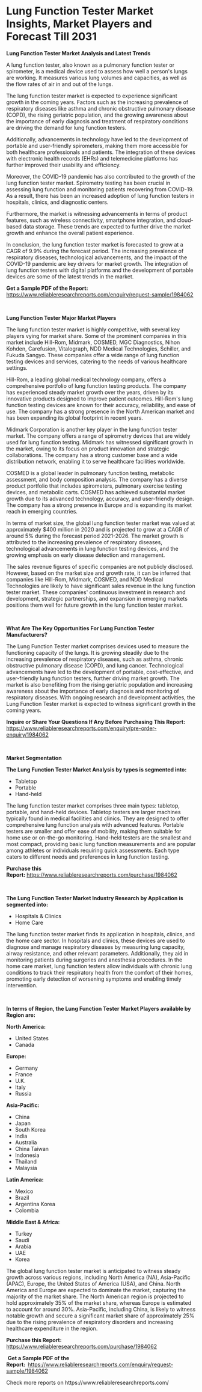 <p><h1>Lung Function Tester Market Insights, Market Players and Forecast Till 2031</h1></p><p><strong>Lung Function Tester Market Analysis and Latest Trends</strong></p>
<p><p>A lung function tester, also known as a pulmonary function tester or spirometer, is a medical device used to assess how well a person's lungs are working. It measures various lung volumes and capacities, as well as the flow rates of air in and out of the lungs.</p><p>The lung function tester market is expected to experience significant growth in the coming years. Factors such as the increasing prevalence of respiratory diseases like asthma and chronic obstructive pulmonary disease (COPD), the rising geriatric population, and the growing awareness about the importance of early diagnosis and treatment of respiratory conditions are driving the demand for lung function testers.</p><p>Additionally, advancements in technology have led to the development of portable and user-friendly spirometers, making them more accessible for both healthcare professionals and patients. The integration of these devices with electronic health records (EHRs) and telemedicine platforms has further improved their usability and efficiency.</p><p>Moreover, the COVID-19 pandemic has also contributed to the growth of the lung function tester market. Spirometry testing has been crucial in assessing lung function and monitoring patients recovering from COVID-19. As a result, there has been an increased adoption of lung function testers in hospitals, clinics, and diagnostic centers.</p><p>Furthermore, the market is witnessing advancements in terms of product features, such as wireless connectivity, smartphone integration, and cloud-based data storage. These trends are expected to further drive the market growth and enhance the overall patient experience.</p><p>In conclusion, the lung function tester market is forecasted to grow at a CAGR of 9.9% during the forecast period. The increasing prevalence of respiratory diseases, technological advancements, and the impact of the COVID-19 pandemic are key drivers for market growth. The integration of lung function testers with digital platforms and the development of portable devices are some of the latest trends in the market.</p></p>
<p><strong>Get a Sample PDF of the Report:&nbsp;</strong> <a href="https://www.reliableresearchreports.com/enquiry/request-sample/1984062">https://www.reliableresearchreports.com/enquiry/request-sample/1984062</a></p>
<p>&nbsp;</p>
<p><strong>Lung Function Tester Major Market Players</strong></p>
<p><p>The lung function tester market is highly competitive, with several key players vying for market share. Some of the prominent companies in this market include Hill-Rom, Midmark, COSMED, MGC Diagnostics, Nihon Kohden, Carefusion, Vitalograph, NDD Medical Technologies, Schiller, and Fukuda Sangyo. These companies offer a wide range of lung function testing devices and services, catering to the needs of various healthcare settings.</p><p>Hill-Rom, a leading global medical technology company, offers a comprehensive portfolio of lung function testing products. The company has experienced steady market growth over the years, driven by its innovative products designed to improve patient outcomes. Hill-Rom's lung function testing devices are known for their accuracy, reliability, and ease of use. The company has a strong presence in the North American market and has been expanding its global footprint in recent years.</p><p>Midmark Corporation is another key player in the lung function tester market. The company offers a range of spirometry devices that are widely used for lung function testing. Midmark has witnessed significant growth in the market, owing to its focus on product innovation and strategic collaborations. The company has a strong customer base and a wide distribution network, enabling it to serve healthcare facilities worldwide.</p><p>COSMED is a global leader in pulmonary function testing, metabolic assessment, and body composition analysis. The company has a diverse product portfolio that includes spirometers, pulmonary exercise testing devices, and metabolic carts. COSMED has achieved substantial market growth due to its advanced technology, accuracy, and user-friendly design. The company has a strong presence in Europe and is expanding its market reach in emerging countries.</p><p>In terms of market size, the global lung function tester market was valued at approximately $400 million in 2020 and is projected to grow at a CAGR of around 5% during the forecast period 2021-2026. The market growth is attributed to the increasing prevalence of respiratory diseases, technological advancements in lung function testing devices, and the growing emphasis on early disease detection and management.</p><p>The sales revenue figures of specific companies are not publicly disclosed. However, based on the market size and growth rate, it can be inferred that companies like Hill-Rom, Midmark, COSMED, and NDD Medical Technologies are likely to have significant sales revenue in the lung function tester market. These companies' continuous investment in research and development, strategic partnerships, and expansion in emerging markets positions them well for future growth in the lung function tester market.</p></p>
<p>&nbsp;</p>
<p><strong>What Are The Key Opportunities For Lung Function Tester Manufacturers?</strong></p>
<p><p>The Lung Function Tester market comprises devices used to measure the functioning capacity of the lungs. It is growing steadily due to the increasing prevalence of respiratory diseases, such as asthma, chronic obstructive pulmonary disease (COPD), and lung cancer. Technological advancements have led to the development of portable, cost-effective, and user-friendly lung function testers, further driving market growth. The market is also benefiting from the rising geriatric population and increasing awareness about the importance of early diagnosis and monitoring of respiratory diseases. With ongoing research and development activities, the Lung Function Tester market is expected to witness significant growth in the coming years.</p></p>
<p><strong>Inquire or Share Your Questions If Any Before Purchasing This Report:</strong> <a href="https://www.reliableresearchreports.com/enquiry/pre-order-enquiry/1984062">https://www.reliableresearchreports.com/enquiry/pre-order-enquiry/1984062</a></p>
<p>&nbsp;</p>
<p><strong>Market Segmentation</strong></p>
<p><strong>The Lung Function Tester Market Analysis by types is segmented into:</strong></p>
<p><ul><li>Tabletop</li><li>Portable</li><li>Hand-held</li></ul></p>
<p><p>The lung function tester market comprises three main types: tabletop, portable, and hand-held devices. Tabletop testers are larger machines typically found in medical facilities and clinics. They are designed to offer comprehensive lung function analysis with advanced features. Portable testers are smaller and offer ease of mobility, making them suitable for home use or on-the-go monitoring. Hand-held testers are the smallest and most compact, providing basic lung function measurements and are popular among athletes or individuals requiring quick assessments. Each type caters to different needs and preferences in lung function testing.</p></p>
<p><strong>Purchase this Report:&nbsp;</strong><a href="https://www.reliableresearchreports.com/purchase/1984062">https://www.reliableresearchreports.com/purchase/1984062</a></p>
<p>&nbsp;</p>
<p><strong>The Lung Function Tester Market Industry Research by Application is segmented into:</strong></p>
<p><ul><li>Hospitals & Clinics</li><li>Home Care</li></ul></p>
<p><p>The lung function tester market finds its application in hospitals, clinics, and the home care sector. In hospitals and clinics, these devices are used to diagnose and manage respiratory diseases by measuring lung capacity, airway resistance, and other relevant parameters. Additionally, they aid in monitoring patients during surgeries and anesthesia procedures. In the home care market, lung function testers allow individuals with chronic lung conditions to track their respiratory health from the comfort of their homes, promoting early detection of worsening symptoms and enabling timely intervention.</p></p>
<p>&nbsp;</p>
<p><strong>In terms of Region, the Lung Function Tester Market Players available by Region are:</strong></p>
<p>
    <p> <strong> North America: </strong>
        <ul>
            <li>United States</li>
            <li>Canada</li>
        </ul>
        </p> 
    <p> <strong> Europe: </strong>
        <ul>
            <li>Germany</li>
            <li>France</li>
            <li>U.K.</li>
            <li>Italy</li>
            <li>Russia</li>
        </ul>
        </p> 
    <p> <strong> Asia-Pacific: </strong>
        <ul>
            <li>China</li>
            <li>Japan</li>
            <li>South Korea</li>
            <li>India</li>
            <li>Australia</li>
            <li>China Taiwan</li>
            <li>Indonesia</li>
            <li>Thailand</li>
            <li>Malaysia</li>
        </ul>
        </p> 
    <p> <strong> Latin America: </strong>
        <ul>
            <li>Mexico</li>
            <li>Brazil</li>
            <li>Argentina Korea</li>
            <li>Colombia</li>
        </ul>
        </p> 
    <p> <strong> Middle East & Africa: </strong>
        <ul>
            <li>Turkey</li>
            <li>Saudi</li>
            <li>Arabia</li>
            <li>UAE</li>
            <li>Korea</li>
        </ul>
    </p>
    </p>
<p><p>The global lung function tester market is anticipated to witness steady growth across various regions, including North America (NA), Asia-Pacific (APAC), Europe, the United States of America (USA), and China. North America and Europe are expected to dominate the market, capturing the majority of the market share. The North American region is projected to hold approximately 35% of the market share, whereas Europe is estimated to account for around 30%. Asia-Pacific, including China, is likely to witness notable growth and secure a significant market share of approximately 25% due to the rising prevalence of respiratory disorders and increasing healthcare expenditure in the region.</p></p>
<p><strong>Purchase this Report: </strong><a href="https://www.reliableresearchreports.com/purchase/1984062">https://www.reliableresearchreports.com/purchase/1984062</a></p>
<p>&nbsp;<strong>Get a Sample PDF of the Report:&nbsp;&nbsp;</strong><a href="https://www.reliableresearchreports.com/enquiry/request-sample/1984062">https://www.reliableresearchreports.com/enquiry/request-sample/1984062</a></p>
<p><strong></strong></p>
<p>Check more reports on https://www.reliableresearchreports.com/</p>